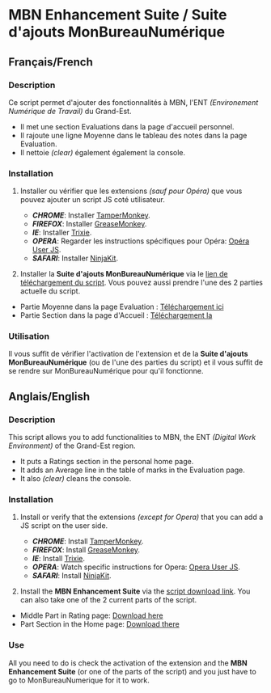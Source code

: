 MBN Enhancement Suite / Suite d'ajouts MonBureauNumérique
========================

## Français/French ##

### Description ###

Ce script permet d'ajouter des fonctionnalités à MBN, l'ENT *(Environement Numérique de Travail)* du Grand-Est.
* Il met une section Evaluations dans la page d'accueil personnel.
* Il rajoute une ligne Moyenne dans le tableau des notes dans la page Evaluation.
* Il nettoie *(clear)* également également la console.

### Installation ###

1. Installer ou vérifier que les extensions *(sauf pour Opéra)* que vous pouvez ajouter un script JS coté utilisateur.
    * ***CHROME***: Installer [TamperMonkey](https://chrome.google.com/webstore/detail/tampermonkey/dhdgffkkebhmkfjojejmpbldmpobfkfo).
    * ***FIREFOX***: Installer [GreaseMonkey](https://addons.mozilla.org/fr/firefox/addon/greasemonkey/).
    * ***IE***: Installer [Trixie](http://www.bhelpuri.net/Trixie/).
    * ***OPERA***: Regarder les instructions spécifiques pour Opéra: [Opéra User JS](http://www.opera.com/docs/userjs/).
    * ***SAFARI***: Installer [NinjaKit](http://d.hatena.ne.jp/os0x/20100612/1276330696).

2. Installer la **Suite d'ajouts MonBureauNumérique** via le [lien de téléchargement du script](https://github.com/NonozgYtb/mbn-enhancement-suite/blob/master/mbn-average-part.js).
Vous pouvez aussi prendre l'une des 2 parties actuelle du script.
* Partie Moyenne dans la page Evaluation : [Téléchargement ici](https://github.com/NonozgYtb/mbn-enhancement-suite/blob/master/mbn-average-part.js)
* Partie Section dans la page d'Accueil : [Téléchargement la](https://github.com/NonozgYtb/mbn-enhancement-suite/blob/master/mbn-eval-in-home-part.js)

### Utilisation ###

Il vous suffit de vérifier l'activation de l'extension et de la **Suite d'ajouts MonBureauNumérique** (ou de l'une des parties du script) et il vous suffit de se rendre sur MonBureauNumérique pour qu'il fonctionne.

## Anglais/English ##

### Description ###

This script allows you to add functionalities to MBN, the ENT *(Digital Work Environment)* of the Grand-Est region.
* It puts a Ratings section in the personal home page.
* It adds an Average line in the table of marks in the Evaluation page.
* It also *(clear)* cleans the console.

### Installation ###

1. Install or verify that the extensions *(except for Opera)* that you can add a JS script on the user side.
    * ***CHROME***: Install [TamperMonkey](https://chrome.google.com/webstore/detail/tampermonkey/dhdgffkkebhmkfjojejmpbldmpobfkfo).
    * ***FIREFOX***: Install [GreaseMonkey](https://addons.mozilla.org/fr/firefox/addon/greasemonkey/).
    * ***IE***: Install [Trixie](http://www.bhelpuri.net/Trixie/).
    * ***OPERA***: Watch specific instructions for Opera: [Opera User JS](http://www.opera.com/docs/userjs/).
    * ***SAFARI***: Install [NinjaKit](http://d.hatena.ne.jp/os0x/20100612/1276330696).

2. Install the **MBN Enhancement Suite** via the [script download link](https://github.com/NonozgYtb/mbn-enhancement-suite/blob/master/mbn-average-part.js ).
You can also take one of the 2 current parts of the script.
* Middle Part in Rating page: [Download here](https://github.com/NonozgYtb/mbn-enhancement-suite/blob/master/mbn-average-part.js)
* Part Section in the Home page: [Download there](https://github.com/NonozgYtb/mbn-enhancement-suite/blob/master/mbn-eval-in-home-part.js)

### Use ###

All you need to do is check the activation of the extension and the **MBN Enhancement Suite** (or one of the parts of the script) and you just have to go to MonBureauNumerique for it to work.
